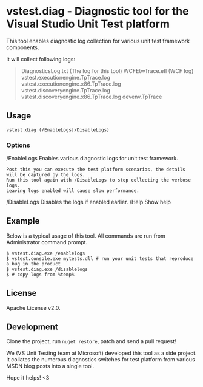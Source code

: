 # vstest.diag - Diagnostic tool for the Visual Studio Unit Test platform

This tool enables diagnostic log collection for various unit test framework components. 

It will collect following logs:

>	DiagnosticsLog.txt (The log for this tool)
>	WCFEtwTrace.etl (WCF log)
>	vstest.executionengine.TpTrace.log 
>	vstest.executionengine.x86.TpTrace.log 
>	vstest.discoveryengine.TpTrace.log
>	vstest.discoveryengine.x86.TpTrace.log
>	devenv.TpTrace

## Usage
`vstest.diag (/EnableLogs|/DisableLogs)`

### Options

/EnableLogs     Enables various diagnostic logs for unit test framework. 

    Post this you can execute the test platform scenarios, the details will be captured by the logs.
    Run this tool again with /DisableLogs to stop collecting the verbose logs.
    Leaving logs enabled will cause slow performance.

/DisableLogs    Disables the logs if enabled earlier.
/Help           Show help

## Example
Below is a typical usage of this tool. All commands are run from Administrator command prompt.

    $ vstest.diag.exe /enablelogs
    $ vstest.console.exe mytests.dll # run your unit tests that reproduce a bug in the product
    $ vstest.diag.exe /disablelogs
    $ # copy logs from %temp%

## License
Apache License v2.0.

## Development
Clone the project, run `nuget restore`, patch and send a pull request!

We (VS Unit Testing team at Microsoft) developed this tool as a side project. It
collates the numerous diagnostics switches for test platform from various MSDN
blog posts into a single tool.

Hope it helps! <3
